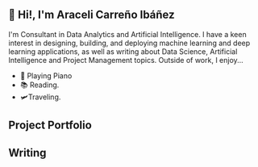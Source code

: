 ## 🤖 Hi!, I'm Araceli Carreño Ibáñez
I'm Consultant in Data Analytics and Artificial Intelligence. I have a keen interest in designing, building, and deploying machine learning and deep learning applications, as well as writing about Data Science, Artificial Intelligence and Project Management topics. Outside of work, I enjoy...

- 🎹 Playing Piano
- 📚 Reading.
- 🛩️Traveling.


## Project Portfolio

## Writing
